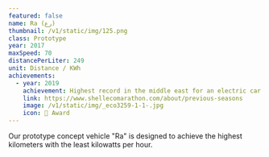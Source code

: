 ```yaml
---
featured: false
name: Ra (رع)
thumbnail: /v1/static/img/125.png
class: Prototype
year: 2017
maxSpeed: 70
distancePerLiter: 249
unit: Distance / KWh
achievements:
  - year: 2019
    achievement: Highest record in the middle east for an electric car
    link: https://www.shellecomarathon.com/about/previous-seasons
    image: /v1/static/img/_eco3259-1-1-.jpg
    icon: 🌟 Award
---
```

Our prototype concept vehicle "Ra" is designed to achieve the highest kilometers with the least kilowatts per hour.